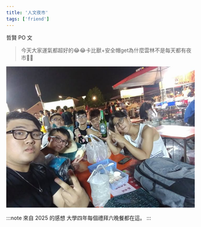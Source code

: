```yaml
---
title: '人文夜市'
tags: ['friend']
---
```

哲賢 PO 文
>今天大家運氣都超好的😂😂卡比獸+安全帽get為什麼雲林不是每天都有夜市🤔🤔
 
![img](./img_ig/201609/003.jpg)

:::note 來自 2025 的感想
大學四年每個禮拜六晚餐都在這。
:::